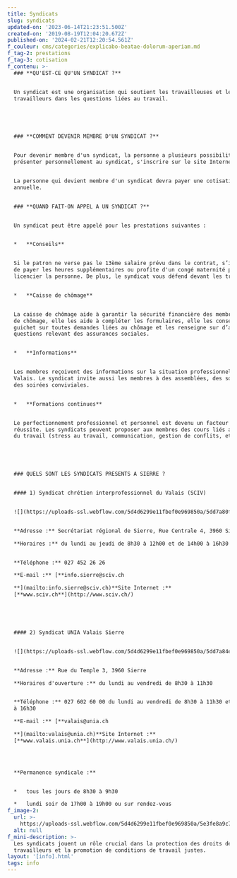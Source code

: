 ```yaml
---
title: Syndicats
slug: syndicats
updated-on: '2023-06-14T21:23:51.500Z'
created-on: '2019-08-19T12:04:20.672Z'
published-on: '2024-02-21T12:20:54.561Z'
f_couleur: cms/categories/explicabo-beatae-dolorum-aperiam.md
f_tag-2: prestations
f_tag-3: cotisation
f_contenu: >-
  ### ‍**QU'EST-CE QU'UN SYNDICAT ?**


  Un syndicat est une organisation qui soutient les travailleuses et les
  travailleurs dans les questions liées au travail.


  ‍


  ### **COMMENT DEVENIR MEMBRE D'UN SYNDICAT ?**


  Pour devenir membre d'un syndicat, la personne a plusieurs possibilités: se
  présenter personnellement au syndicat, s'inscrire sur le site Internet, etc..


  La personne qui devient membre d'un syndicat devra payer une cotisation
  annuelle.


  ### **QUAND FAIT-ON APPEL A UN SYNDICAT ?**


  Un syndicat peut être appelé pour les prestations suivantes :


  *   **Conseils**


  Si le patron ne verse pas le 13ème salaire prévu dans le contrat, s’il refuse
  de payer les heures supplémentaires ou profite d'un congé maternité pour
  licencier la personne. De plus, le syndicat vous défend devant les tribunaux.


  *   **Caisse de chômage**


  La caisse de chômage aide à garantir la sécurité financière des membres en cas
  de chômage, elle les aide à compléter les formulaires, elle les conseille au
  guichet sur toutes demandes liées au chômage et les renseigne sur d’autres
  questions relevant des assurances sociales.


  *   **Informations**


  Les membres reçoivent des informations sur la situation professionnelle du
  Valais. Le syndicat invite aussi les membres à des assemblées, des sorties ou
  des soirées conviviales.


  *   **Formations continues**


  Le perfectionnement professionnel et personnel est devenu un facteur clé de la
  réussite. Les syndicats peuvent proposer aux membres des cours liés au monde
  du travail (stress au travail, communication, gestion de conflits, etc.).


  ‍


  ### QUELS SONT LES SYNDICATS PRESENTS A SIERRE ?


  #### 1) Syndicat chrétien interprofessionnel du Valais (SCIV)


  ![](https://uploads-ssl.webflow.com/5d4d6299e11fbef0e969850a/5dd7a80f06c7de87dad2a641_Sierre%2520-%2520Int%25C3%25A9gration%2520090.jpeg)


  **Adresse :** Secrétariat régional de Sierre, Rue Centrale 4, 3960 Sierre  

  ‍**Horaires :** du lundi au jeudi de 8h30 à 12h00 et de 14h00 à 16h30


  **Téléphone :** 027 452 26 26  

  **E-mail :** [**info.sierre@sciv.ch  

  ‍**](mailto:info.sierre@sciv.ch)**Site Internet :**
  [**www.sciv.ch**](http://www.sciv.ch/)


  ‍


  #### 2) Syndicat UNIA Valais Sierre


  ![](https://uploads-ssl.webflow.com/5d4d6299e11fbef0e969850a/5dd7a84e9959df73f509d3de_Sierre%2520-%2520Int%25C3%25A9gration%2520093.jpeg)


  **Adresse :** Rue du Temple 3, 3960 Sierre  

  **Horaires d'ouverture :** du lundi au vendredi de 8h30 à 11h30


  **Téléphone :** 027 602 60 00 du lundi au vendredi de 8h30 à 11h30 et de 14h00
  à 16h30  

  ‍**E-mail :** [**valais@unia.ch  

  ‍**](mailto:valais@unia.ch)**Site Internet :**
  [**www.valais.unia.ch**](http://www.valais.unia.ch/)


  ‍  

  **Permanence syndicale :**


  *   tous les jours de 8h30 à 9h30

  *   lundi soir de 17h00 à 19h00 ou sur rendez-vous
f_image-2:
  url: >-
    https://uploads-ssl.webflow.com/5d4d6299e11fbef0e969850a/5e3fe8a9c706c10a8bfa28f9_syndicat1.jpg
  alt: null
f_mini-description: >-
  Les syndicats jouent un rôle crucial dans la protection des droits des
  travailleurs et la promotion de conditions de travail justes.
layout: '[info].html'
tags: info
---
```



